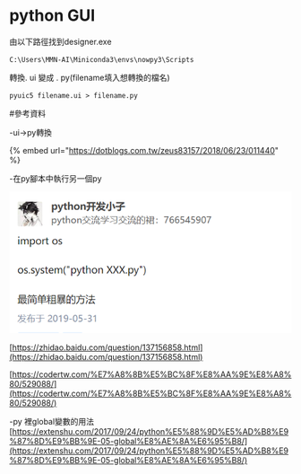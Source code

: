 # python GUI

由以下路徑找到designer.exe

```text
C:\Users\MMN-AI\Miniconda3\envs\nowpy3\Scripts
```

轉換. ui 變成 . py\(filename填入想轉換的檔名\)

```text
pyuic5 filename.ui > filename.py
```





\#參考資料

-ui-&gt;py轉換

{% embed url="https://dotblogs.com.tw/zeus83157/2018/06/23/011440" %}

-在py腳本中執行另一個py

![](.gitbook/assets/image%20%2830%29.png)

[https://zhidao.baidu.com/question/137156858.html](https://zhidao.baidu.com/question/137156858.html)

[https://codertw.com/%E7%A8%8B%E5%BC%8F%E8%AA%9E%E8%A8%80/529088/](https://codertw.com/%E7%A8%8B%E5%BC%8F%E8%AA%9E%E8%A8%80/529088/)

-py 裡global變數的用法[https://extenshu.com/2017/09/24/python%E5%88%9D%E5%AD%B8%E9%87%8D%E9%BB%9E-05-global%E8%AE%8A%E6%95%B8/](https://extenshu.com/2017/09/24/python%E5%88%9D%E5%AD%B8%E9%87%8D%E9%BB%9E-05-global%E8%AE%8A%E6%95%B8/)





